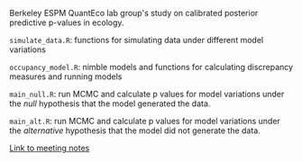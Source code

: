 Berkeley ESPM QuantEco lab group's study on calibrated posterior predictive p-values in ecology.

`simulate_data.R`: functions for simulating data under different model variations

`occupancy_model.R`: nimble models and functions for calculating discrepancy measures and running models

`main_null.R`: run MCMC and calculate p values for model variations under the *null* hypothesis that the model generated the data.

`main_alt.R`: run MCMC and calculate p values for model variations under the *alternative* hypothesis that the model did not generate the data.

[Link to meeting notes](https://docs.google.com/document/d/1ZPJUCIgU28_Fm_4gV6fgKoFihSasZjHoTyGMsj6vVMU/edit?tab=t.0#heading=h.v38mx9tc4ayu)
